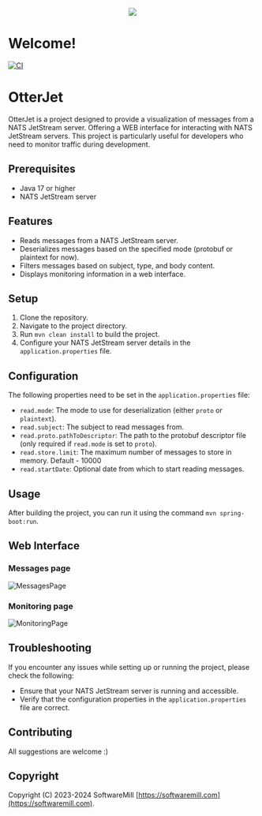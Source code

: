 <p align="center">
    <img src="docs/images/otterjet-logo.png?raw=true"/>
</p>

# Welcome!

[![CI](https://github.com/softwaremill/otterJet/workflows/CI/badge.svg)](https://github.com/softwaremill/otterJet/actions?query=workflow%3A%22CI%22)

# OtterJet

OtterJet is a project designed to provide a visualization of messages from a NATS JetStream server. Offering a WEB interface for interacting with NATS JetStream servers.
This project is particularly useful for developers who need to monitor traffic during development.

## Prerequisites

- Java 17 or higher
- NATS JetStream server

## Features

- Reads messages from a NATS JetStream server.
- Deserializes messages based on the specified mode (protobuf or plaintext for now).
- Filters messages based on subject, type, and body content.
- Displays monitoring information in a web interface.

## Setup

1. Clone the repository.
2. Navigate to the project directory.
3. Run `mvn clean install` to build the project.
4. Configure your NATS JetStream server details in the `application.properties` file.

## Configuration

The following properties need to be set in the `application.properties` file:

- `read.mode`: The mode to use for deserialization (either `proto` or `plaintext`).
- `read.subject`: The subject to read messages from.
- `read.proto.pathToDescriptor`: The path to the protobuf descriptor file (only required if `read.mode` is set to `proto`).
- `read.store.limit`: The maximum number of messages to store in memory. Default - 10000
- `read.startDate`: Optional date from which to start reading messages.

## Usage

After building the project, you can run it using the command `mvn spring-boot:run`.

## Web Interface

### Messages page
![MessagesPage](docs/images/messages-page.png)

### Monitoring page
![MonitoringPage](docs/images/monitoring-page.png)

## Troubleshooting

If you encounter any issues while setting up or running the project, please check the following:

- Ensure that your NATS JetStream server is running and accessible.
- Verify that the configuration properties in the `application.properties` file are correct.

## Contributing

All suggestions are welcome :)

## Copyright

Copyright (C) 2023-2024 SoftwareMill [https://softwaremill.com](https://softwaremill.com).